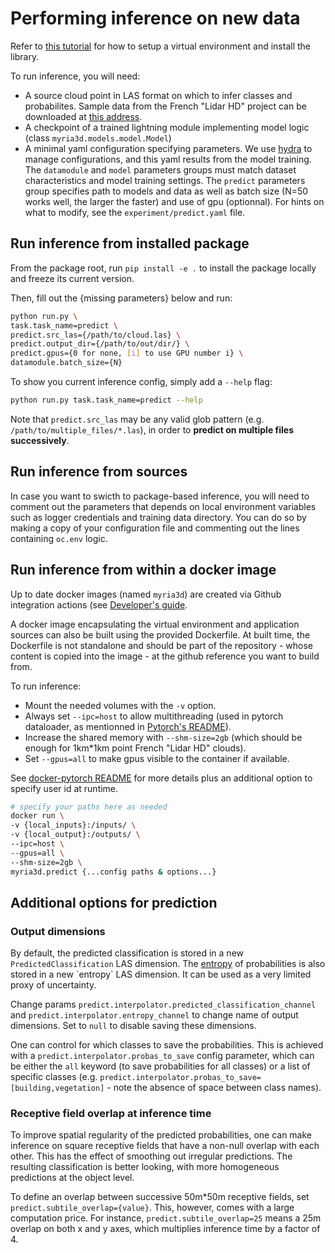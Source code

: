 # Performing inference on new data

Refer to [this tutorial](./setup_install.md) for how to setup a virtual environment and install the library.

To run inference, you will need:
- A source cloud point in LAS format on which to infer classes and probabilites. Sample data from the French "Lidar HD" project can be downloaded at [this address](https://geoservices.ign.fr/lidarhd).
- A checkpoint of a trained lightning module implementing model logic (class `myria3d.models.model.Model`)
- A minimal yaml configuration specifying parameters. We use [hydra](https://hydra.cc/) to manage configurations, and this yaml results from the model training. The `datamodule` and `model` parameters groups must match dataset characteristics and model training settings.  The `predict` parameters group specifies path to models and data as well as batch size (N=50 works well, the larger the faster) and use of gpu (optionnal). For hints on what to modify, see the `experiment/predict.yaml` file.

## Run inference from installed package

From the package root, run `pip install -e .` to install the package locally and freeze its current version.

Then, fill out the {missing parameters} below and run: 

```bash
python run.py \
task.task_name=predict \
predict.src_las={/path/to/cloud.las} \
predict.output_dir={/path/to/out/dir/} \
predict.gpus={0 for none, [i] to use GPU number i} \
datamodule.batch_size={N}
```

To show you current inference config, simply add a `--help` flag:

```bash
python run.py task.task_name=predict --help
```

Note that `predict.src_las` may be any valid glob pattern (e.g. `/path/to/multiple_files/*.las`), in order to **predict on multiple files successively**.

## Run inference from sources

In case you want to swicth to package-based inference, you will need to comment out the parameters that depends on local environment variables such as logger credentials and training data directory. You can do so by making a copy of your configuration file and commenting out the lines containing `oc.env` logic.

## Run inference from within a docker image

Up to date docker images (named `myria3d`) are created via Github integration actions (see [Developer's guide](../guides/development.md).

A docker image encapsulating the virtual environment and application sources can also be built using the provided Dockerfile. At built time, the Dockerfile is not standalone and should be part of the repository - whose content is copied into the image - at the github reference you want to build from.

To run inference: 
- Mount the needed volumes with the `-v` option.
- Always set `--ipc=host` to allow multithreading (used in pytorch dataloader, as mentionned in [Pytorch's README](https://github.com/pytorch/pytorch#using-pre-built-images)). 
- Increase the shared memory with `--shm-size=2gb` (which should be enough for 1km*1km point French "Lidar HD" clouds).
- Set `--gpus=all` to make gpus visible to the container if available.

See [docker-pytorch README](https://github.com/anibali/docker-pytorch#running-pytorch-scripts) for more details plus an additional option to specify user id at runtime.

```bash
# specify your paths here as needed
docker run \
-v {local_inputs}:/inputs/ \
-v {local_output}:/outputs/ \
--ipc=host \
--gpus=all \
--shm-size=2gb \
myria3d.predict {...config paths & options...}
```

## Additional options for prediction


### Output dimensions

By default, the predicted classification is stored in a new `PredictedClassification` LAS dimension. The [entropy](https://en.wikipedia.org/wiki/Entropy_(information_theory)) of probabilities is also stored in a new `entropy` LAS dimension. It can be used as a very limited proxy of uncertainty.

Change params `predict.interpolator.predicted_classification_channel` and `predict.interpolator.entropy_channel` to change name of output dimensions. Set to `null` to disable saving these dimensions.

One can control for which classes to save the probabilities. This is achieved with a `predict.interpolator.probas_to_save` config parameter, which can be either the `all` keyword (to save probabilities for all classes) or a list of specific classes (e.g. `predict.interpolator.probas_to_save=[building,vegetation]` - note the absence of space between class names).

### Receptive field overlap at inference time

To improve spatial regularity of the predicted probabilities, one can make inference on square receptive fields that have a non-null overlap with each other. This has the effect of smoothing out irregular predictions. The resulting classification is better looking, with more homogeneous predictions at the object level.

To define an overlap between successive 50m*50m receptive fields, set `predict.subtile_overlap={value}`.
This, however, comes with a large computation price. For instance, `predict.subtile_overlap=25` means a 25m overlap on both x and y axes, which multiplies inference time by a factor of 4.